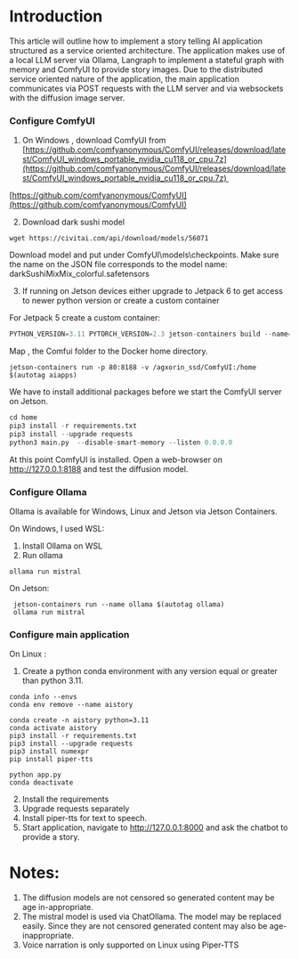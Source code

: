 # Introduction

This article will outline how to implement a story telling AI application structured as a service oriented architecture. The application makes use of a local LLM server via Ollama, Langraph to implement a stateful graph with memory and ComfyUI to provide story images. Due to the distributed service oriented nature of the application,  the main application communicates via POST requests with the LLM server and via websockets with the diffusion image server. 

### Configure ComfyUI

1. On Windows , download ComfyUI from [https://github.com/comfyanonymous/ComfyUI/releases/download/latest/ComfyUI_windows_portable_nvidia_cu118_or_cpu.7z](https://github.com/comfyanonymous/ComfyUI/releases/download/latest/ComfyUI_windows_portable_nvidia_cu118_or_cpu.7z) 

[https://github.com/comfyanonymous/ComfyUI](https://github.com/comfyanonymous/ComfyUI)

2. Download dark sushi model

```
wget https://civitai.com/api/download/models/56071
```

Download model and put under ComfyUI\models\checkpoints.
Make sure the name on the JSON file corresponds to the model name: darkSushiMixMix_colorful.safetensors

3. If running on Jetson devices either upgrade to Jetpack 6 to get access to newer python version or create a custom container

For Jetpack 5 create a custom container:

```python
PYTHON_VERSION=3.11 PYTORCH_VERSION=2.3 jetson-containers build --name=aiapps pytorch:2.2 torchvision:0.17.2 torchaudio:2.2.2 python:3.11 langchain
```
Map , the Comfui folder to the Docker home directory.

```shell
jetson-containers run -p 80:8188 -v /agxorin_ssd/ComfyUI:/home $(autotag aiapps)
```

We have to install additional packages before we start the ComfyUI server on Jetson.

```python
cd home
pip3 install -r requirements.txt
pip3 install --upgrade requests
python3 main.py  --disable-smart-memory --listen 0.0.0.0
```

At this point ComfyUI is installed. Open a web-browser on http://127.0.0.1:8188 and test the diffusion model.

### Configure Ollama
Ollama is available for Windows, Linux and Jetson via Jetson Containers.

On Windows, I used WSL:
1. Install Ollama on WSL
2. Run ollama
   
```
ollama run mistral
```

On Jetson:

```
 jetson-containers run --name ollama $(autotag ollama)
 ollama run mistral
```

### Configure main application

On Linux :
1. Create a python conda environment with any version equal or greater than python 3.11.

```
conda info --envs
conda env remove --name aistory

conda create -n aistory python=3.11
conda activate aistory
pip3 install -r requirements.txt
pip3 install --upgrade requests
pip3 install numexpr
pip install piper-tts

python app.py
conda deactivate
```

2. Install the requirements
3. Upgrade requests separately
4. Install piper-tts for text to speech.
5. Start application, navigate to http://127.0.0.1:8000 and ask the chatbot to provide a story.

# Notes:

1. The diffusion models are not censored so generated content may be age in-appropriate.
2. The mistral model is used via ChatOllama. The model may be replaced easily. Since they are not censored generated content may also be age-inappropriate.
3. Voice narration is only supported on Linux using Piper-TTS
